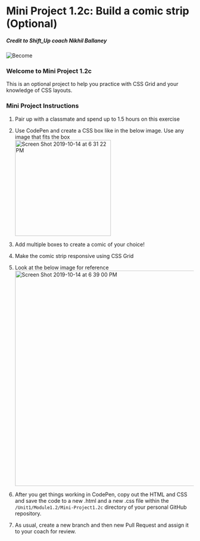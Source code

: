 # Mini Project 1.2c: Build a comic strip (Optional)

##### Credit to Shift_Up coach Nikhil Ballaney
![Become](https://avatars2.githubusercontent.com/u/38302861?s=200&v=4)

### Welcome to Mini Project 1.2c

This is an optional project to help you practice with CSS Grid and your knowledge of CSS layouts. 

### Mini Project Instructions

1. Pair up with a classmate and spend up to 1.5 hours on this exercise

1. Use CodePen and create a CSS box like in the below image. Use any image that fits the box  
    <img width="257" alt="Screen Shot 2019-10-14 at 6 31 22 PM" src="https://user-images.githubusercontent.com/8469211/66787346-51c50800-eeb1-11e9-91bb-643bf34df7eb.png">

1. Add multiple boxes to create a comic of your choice!

1. Make the comic strip responsive using CSS Grid

1. Look at the below image for reference  
    <img width="577" alt="Screen Shot 2019-10-14 at 6 39 00 PM" src="https://user-images.githubusercontent.com/8469211/66787496-ed567880-eeb1-11e9-9d2b-b9b788f74301.png">

1. After you get things working in CodePen, copy out the HTML and CSS and save the code to a new .html and a new .css  file within the `/Unit1/Module1.2/Mini-Project1.2c` directory of your personal GitHub repository.

1. As usual, create a new branch and then new Pull Request and assign it to your coach for review.

